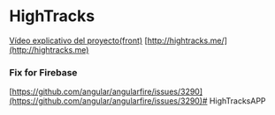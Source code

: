 # HighTracks
[Vídeo explicativo del proyecto(front)](https://www.youtube.com/watch?v=ZZwCoIjTXWc)
[http://hightracks.me/](http://hightracks.me)

### Fix for Firebase

[https://github.com/angular/angularfire/issues/3290](https://github.com/angular/angularfire/issues/3290)# HighTracksAPP
